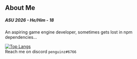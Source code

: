 ## About Me
##### ASU 2026 - He/Him - 18<br>
An aspiring game engine developer, sometimes gets lost in npm dependencies...<br>

<!-- ![Anurag's GitHub stats](https://github-readme-stats.vercel.app/api?username=Pengiie&count_private=true&show_icons=true&theme=onedark)-->
[![Top Langs](https://github-readme-stats.vercel.app/api/top-langs/?username=Pengiie&layout=compact&theme=tokyonight&hide_border=true&langs_count=5&hide=css)](https://github.com/anuraghazra/github-readme-stats) <br>
Reach me on discord `penguinz#6766`
<!--
**Pengiie/Pengiie** is a ✨ _special_ ✨ repository because its `README.md` (this file) appears on your GitHub profile.

Here are some ideas to get you started:

- 🔭 I’m currently working on ...
- 🌱 I’m currently learning ...
- 👯 I’m looking to collaborate on ...
- 🤔 I’m looking for help with ...
- 💬 Ask me about ...
- 📫 How to reach me: ...
- 😄 Pronouns: ...
- ⚡ Fun fact: ...
-->
